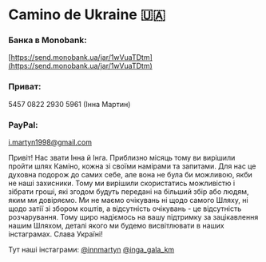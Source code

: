 # Camino de Ukraine 🇺🇦

### Банка в Monobank: 
[https://send.monobank.ua/jar/1wVuaTDtm](https://send.monobank.ua/jar/1wVuaTDtm)
### Приват: 
5457 0822 2930 5961 (Iнна Мартин)
### PayPal:
i.martyn1998@gmail.com

Привіт!
Нас звати Інна й Інга. Приблизно місяць тому ви вирішили пройти шлях Каміно, кожна зі своїми намірами та запитами. Для нас це духовна подорож до самих себе, але вона не була би можливою, якби не наші захисники. Тому ми вирішили скористатись можливістю і зібрати гроші, які згодом будуть передані на більший збір або людям, яким ми довіряємо. Ми не маємо очікувань ні щодо самого Шляху, ні щодо затії зі збором коштів, а відсутність очікувань - це відсутність розчарування. Тому щиро надіємось на вашу підтримку за зацікавлення нашим Шляхом, деталі якого ми будемо висвітлювати в наших інстаграмах. Слава Україні!

Тут наші інстаграми:
[@innmartyn](https://www.instagram.com/innmartyn/)
[@inga_gala_km](https://www.instagram.com/inga_gala_km/)







<!--
**innmartyn/innmartyn** is a ✨ _special_ ✨ repository because its `README.md` (this file) appears on your GitHub profile.

Here are some ideas to get you started:

- 🔭 I’m currently working on ...
- 🌱 I’m currently learning ...
- 👯 I’m looking to collaborate on ...
- 🤔 I’m looking for help with ...
- 💬 Ask me about ...
- 📫 How to reach me: ...
- 😄 Pronouns: ...
- ⚡ Fun fact: ...
-->
